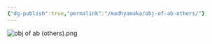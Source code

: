 ```yaml
---
{"dg-publish":true,"permalink":"/madhyamaka/obj-of-ab-others/"}
---
```


![obj of ab (others).png](/img/user/Madhyamaka/obj%20of%20ab%20(others).png)
